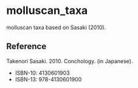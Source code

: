 # molluscan_taxa
molluscan taxa based on Sasaki (2010).

## Reference
Takenori Sasaki. 2010. Conchology. (in Japanese).
- ISBN-10: 4130601903
- ISBN-13: 978-4130601900
